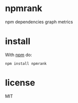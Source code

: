 # npmrank

npm dependencies graph metrics

# install

With [npm](https://npmjs.org) do:

```
npm install npmrank
```

# license

MIT
